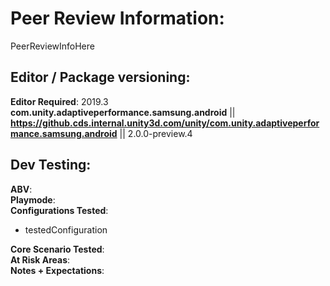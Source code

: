# Peer Review Information:
PeerReviewInfoHere

## Editor / Package versioning:
**Editor Required**: 2019.3
<br>
**com.unity.adaptiveperformance.samsung.android** || **https://github.cds.internal.unity3d.com/unity/com.unity.adaptiveperformance.samsung.android** || 2.0.0-preview.4

## Dev Testing:
**ABV**: 
<br>
**Playmode**: 
<br>
**Configurations Tested**:
- testedConfiguration

**Core Scenario Tested**: 
<br>
**At Risk Areas**: 
<br>
**Notes + Expectations**: 

